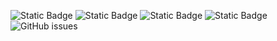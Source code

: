 ![Static Badge](https://img.shields.io/badge/blacklists-60-000000) ![Static Badge](https://img.shields.io/badge/blacklisted-2944323-cc0000) ![Static Badge](https://img.shields.io/badge/whitelisted-2242-00CC00) ![Static Badge](https://img.shields.io/badge/streaming_blacklist-28106-000000) ![GitHub issues](https://img.shields.io/github/issues/fabriziosalmi/blacklists)
